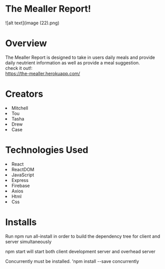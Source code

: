 # The Mealler Report!
![alt text](image (22).png)

<h1> Overview </h1>

The Mealler Report is designed to take in users daily meals and provide daily neutrient information as well as provide a meal suggestion.
<br>
check it out!:
<br>
https://the-mealler.herokuapp.com/


<h1> Creators </h1>

<li>Mitchell
<li>Tou
<li>Tasha
<li>Drew
<li>Case

<h1> Technologies Used </h1>
<li>React
<li>ReactDOM
<li>JavaScript
<li>Express
<li>Firebase
<li>Axios
<li>Html
<li>Css


<h1> Installs </h1>
 Run npm run all-install in order to build the dependency tree for client and server simultaneously

npm start will start both client development server and overhead server

 Concurrently must be installed. 'npm install --save concurrently 
